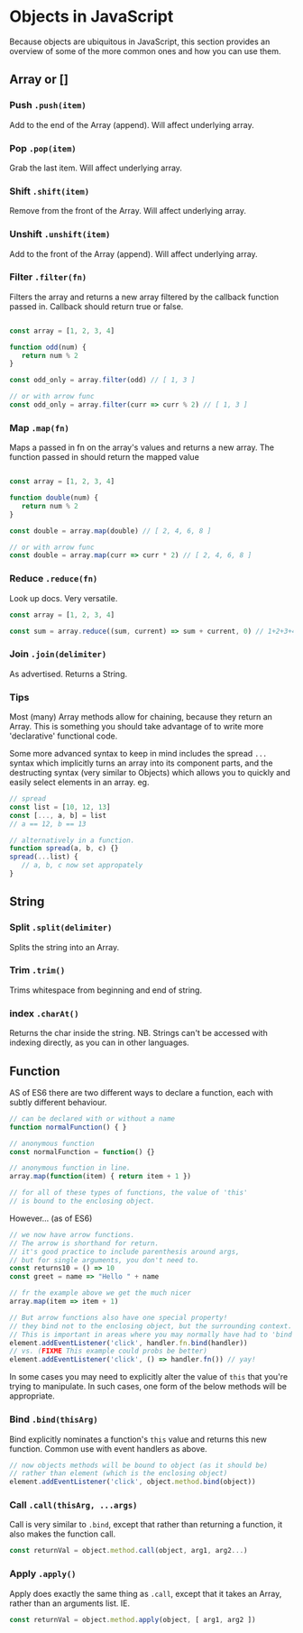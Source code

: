 # Objects in JavaScript

Because objects are ubiquitous in JavaScript, this section provides
an overview of some of the more common ones and how you can use them.

## Array or []

### Push `.push(item)`
Add to the end of the Array (append). Will affect underlying array.

### Pop `.pop(item)`
Grab the last item. Will affect underlying array.

### Shift `.shift(item)`
Remove from the front of the Array. Will affect underlying array.

### Unshift `.unshift(item)`
Add to the front of the Array (append). Will affect underlying array.

### Filter `.filter(fn)`
Filters the array and returns a new array filtered by the
callback function passed in. Callback should return true or false.

```js

const array = [1, 2, 3, 4]

function odd(num) {
   return num % 2
}

const odd_only = array.filter(odd) // [ 1, 3 ]

// or with arrow func
const odd_only = array.filter(curr => curr % 2) // [ 1, 3 ]
```

### Map `.map(fn)`
Maps a passed in fn on the array's values and returns a new array.
The function passed in should return the mapped value

```js

const array = [1, 2, 3, 4]

function double(num) {
   return num % 2
}

const double = array.map(double) // [ 2, 4, 6, 8 ]

// or with arrow func
const double = array.map(curr => curr * 2) // [ 2, 4, 6, 8 ]
```

### Reduce `.reduce(fn)`
Look up docs. Very versatile.

```js
const array = [1, 2, 3, 4]

const sum = array.reduce((sum, current) => sum + current, 0) // 1+2+3+4
```

### Join `.join(delimiter)`
As advertised. Returns a String.

### Tips

Most (many) Array methods allow for chaining, because they return
an Array. This is something you should take advantage of to write
more 'declarative' functional code.

Some more advanced syntax to keep in mind includes the spread
`...` syntax which implicitly turns an array into its component parts,
and the destructing syntax (very similar to Objects) which allows
you to quickly and easily select elements in an array. eg.

```js
// spread
const list = [10, 12, 13]
const [..., a, b] = list
// a == 12, b == 13

// alternatively in a function.
function spread(a, b, c) {}
spread(...list) {
   // a, b, c now set appropately
}
```

## String

### Split `.split(delimiter)`
Splits the string into an Array.

### Trim `.trim()`
Trims whitespace from beginning and end of string.

### index `.charAt()`
Returns the char inside the string. NB. Strings can't be accessed with indexing
directly, as you can in other languages.

## Function
AS of ES6 there are two different ways to declare a function,
each with subtly different behaviour.

```js
// can be declared with or without a name
function normalFunction() { }

// anonymous function
const normalFunction = function() {}

// anonymous function in line.
array.map(function(item) { return item + 1 })

// for all of these types of functions, the value of 'this'
// is bound to the enclosing object.
```

However... (as of ES6)

```js
// we now have arrow functions.
// The arrow is shorthand for return.
// it's good practice to include parenthesis around args,
// but for single arguments, you don't need to.
const returns10 = () => 10
const greet = name => "Hello " + name

// fr the example above we get the much nicer
array.map(item => item + 1)

// But arrow functions also have one special property!
// they bind not to the enclosing object, but the surrounding context.
// This is important in areas where you may normally have had to 'bind' a fn.
element.addEventListener('click', handler.fn.bind(handler))
// vs. (FIXME This example could probs be better)
element.addEventListener('click', () => handler.fn()) // yay!
```

In some cases you may need to explicitly alter the value of `this`
that you're trying to manipulate. In such cases, one form of the below methods
will be appropriate.

### Bind `.bind(thisArg)`
Bind explicitly nominates a function's `this` value and
returns this new function. Common use with event handlers as above.

```js
// now objects methods will be bound to object (as it should be)
// rather than element (which is the enclosing object)
element.addEventListener('click', object.method.bind(object))
```

### Call `.call(thisArg, ...args)`
Call is very similar to `.bind`, except that rather than returning a function,
it also makes the function call.

```js
const returnVal = object.method.call(object, arg1, arg2...)
```

### Apply `.apply()`
Apply does exactly the same thing as `.call`, except that it takes an Array,
rather than an arguments list. IE.

```js
const returnVal = object.method.apply(object, [ arg1, arg2 ])
```
